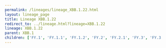 ```yaml
---
permalink: /lineages/lineage_XBB.1.22.html
layout: lineage_page
title: Lineage XBB.1.22
redirect_to: ../lineage.html?lineage=XBB.1.22
lineage: XBB.1.22
parent: XBB.1
children: ['FY.1', 'FY.1.1', 'FY.1.2', 'FY.2', 'FY.2.1', 'FY.3', 'FY.3.1', 'FY.3.2', 'FY.3.3', 'FY.4.1', 'FY.4.1.1', 'FY.4.1.2', 'FY.4.2', 'FY.5', 'FY.6', 'HU.1', 'HU.1.1', 'HU.2', 'XBB.1.22', 'XBB.1.22.1', 'XBB.1.22.2', 'XBB.1.22.3']
---
```

